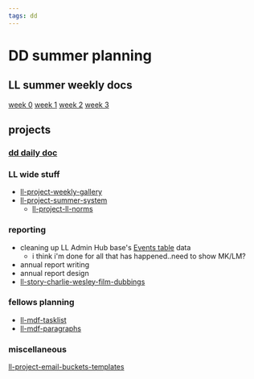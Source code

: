 ```yaml
---
tags: dd
---
```


# DD summer planning


## LL summer weekly docs
[week 0](https://hackmd.io/P_BLWWrfSTmOjsWTAWqAfw?view)
[week 1](https://hackmd.io/6FfmbnrHStidvXye3Rqrtw?view)
[week 2](https://hackmd.io/EtiXmgwbRMu4Rui2pALbcA?view)
[week 3](https://hackmd.io/GrDpjkEJTTakL_LMY2AGmg)


## projects

### [dd daily doc](/O3ENLvIuQmiHyJX-rHe0Yg)

### LL wide stuff
- [ll-project-weekly-gallery](/xl0GCcu8QBS38DQKSguTEQ)
- [ll-project-summer-system](https://hackmd.io/L1bJvNwkQkKlsN567JinsQ?view)
    - [ll-project-ll-norms](https://hackmd.io/bTQn-2m1RAq1C7g7vT-a8Q?view)
    
### reporting
- cleaning up LL Admin Hub base's [Events table](https://airtable.com/appOgUGNrRPyW0xRm/tblRxAQh0pAXtBxUl/viwVl5ESbIx0sL8uT?blocks=hide) data
    - i think i'm done for all that has happened..need to show MK/LM?
- annual report writing
- annual report design
- [ll-story-charlie-wesley-film-dubbings](https://hackmd.io/6hMFw3f6RQKUPFf1t9-0YQ?view)


### fellows planning
- [ll-mdf-tasklist](https://hackmd.io/K0GEYCJsSJ2MQfeKUo9wUQ?view)
- [ll-mdf-paragraphs](/UZd4H-ppRcS1xmzfgs0c5A)

### miscellaneous
[ll-project-email-buckets-templates](/iZTePutxRi2gWhxNXh6nXQ)

